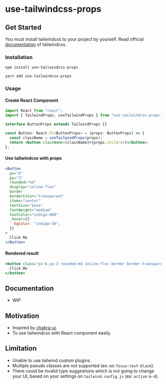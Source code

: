# use-tailwindcss-props

## Get Started

You must install tailwindcss to your project by yourself.
Read official [documentation](https://tailwindcss.com/docs/installation) of tailwindcss.

### Installation

```terminal
npm install use-tailwindcss-props
```

```terminal
yarn add use-tailwindcss-props
```

### Usage

#### Create React Component

```jsx
import React from "react";
import { TailwindProps, useTailwindProps } from "use-tailwindcss-props";

interface ButtonProps extends TailwindProps {}

const Button: React.FC<ButtonProps> = (props: ButtonProps) => {
  const className = useTailwindProps(props);
  return <button className={className}>{props.children}</button>;
};
```

#### Use tailwindcss with props

```jsx
<Button
  px="6"
  py="3"
  rounded="md"
  display="inline-flex"
  border
  borderColor="transparent"
  items="center"
  textSize="base"
  fontWeight="medium"
  textColor="indigo-600"
  _hover={{
    bgColor: "indigo-50",
  }}
>
  Click Me
</Button>
```

#### Rendered result

```jsx
<button class="px-6 py-3 rounded-md inline-flex border border-transparent items-center text-base font-medium text-indigo-600 hover:bg-indigo-50">
  Click Me
</button>
```

## Documentation

- WIP

## Motivation

- Inspired by [chakra-ui](https://github.com/chakra-ui/chakra-ui).
- To use tailwindcss with React component easily.

## Limitation

- Unable to use tailwind custom plugins.
- Multiple pseudo classes are not supported (ex: `md:focus:text-black`).
- There could be invalid type suggestions which is not going to change your UI, based on your settings on `tailwind.config.js` (ex: `active:m-4`).
